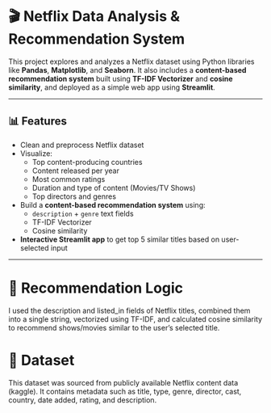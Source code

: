 # 🎬 Netflix Data Analysis & Recommendation System

This project explores and analyzes a Netflix dataset using Python libraries like **Pandas**, **Matplotlib**, and **Seaborn**. It also includes a **content-based recommendation system** built using **TF-IDF Vectorizer** and **cosine similarity**, and deployed as a simple web app using **Streamlit**.

---

## 📊 Features

- Clean and preprocess Netflix dataset
- Visualize:
  - Top content-producing countries
  - Content released per year
  - Most common ratings
  - Duration and type of content (Movies/TV Shows)
  - Top directors and genres
- Build a **content-based recommendation system** using:
  - `description` + `genre` text fields
  - TF-IDF Vectorizer
  - Cosine similarity
- **Interactive Streamlit app** to get top 5 similar titles based on user-selected input

---

# 🧠 Recommendation Logic
I used the description and listed_in fields of Netflix titles, combined them into a single string, vectorized using TF-IDF, and calculated cosine similarity to recommend shows/movies similar to the user’s selected title.

# 📌 Dataset
This dataset was sourced from publicly available Netflix content data (kaggle). It contains metadata such as title, type, genre, director, cast, country, date added, rating, and description.

